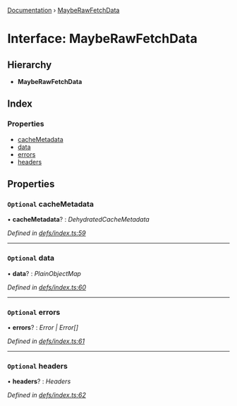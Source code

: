 [Documentation](../README.md) › [MaybeRawFetchData](mayberawfetchdata.md)

# Interface: MaybeRawFetchData

## Hierarchy

* **MaybeRawFetchData**

## Index

### Properties

* [cacheMetadata](mayberawfetchdata.md#optional-cachemetadata)
* [data](mayberawfetchdata.md#optional-data)
* [errors](mayberawfetchdata.md#optional-errors)
* [headers](mayberawfetchdata.md#optional-headers)

## Properties

### `Optional` cacheMetadata

• **cacheMetadata**? : *DehydratedCacheMetadata*

*Defined in [defs/index.ts:59](https://github.com/badbatch/graphql-box/blob/9c9f902/packages/fetch-manager/src/defs/index.ts#L59)*

___

### `Optional` data

• **data**? : *PlainObjectMap*

*Defined in [defs/index.ts:60](https://github.com/badbatch/graphql-box/blob/9c9f902/packages/fetch-manager/src/defs/index.ts#L60)*

___

### `Optional` errors

• **errors**? : *Error | Error[]*

*Defined in [defs/index.ts:61](https://github.com/badbatch/graphql-box/blob/9c9f902/packages/fetch-manager/src/defs/index.ts#L61)*

___

### `Optional` headers

• **headers**? : *Headers*

*Defined in [defs/index.ts:62](https://github.com/badbatch/graphql-box/blob/9c9f902/packages/fetch-manager/src/defs/index.ts#L62)*
